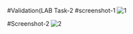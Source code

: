  #Validation(LAB Task-2
 #screenshot-1
 ![1](https://user-images.githubusercontent.com/65063044/222363742-8610921d-565f-4ddb-98ad-1a3237c4b4bf.png)
 
 #Screenshot-2
 ![2](https://user-images.githubusercontent.com/65063044/222363973-2287a326-9a19-4c82-ab5a-9bca22dbae33.png)
